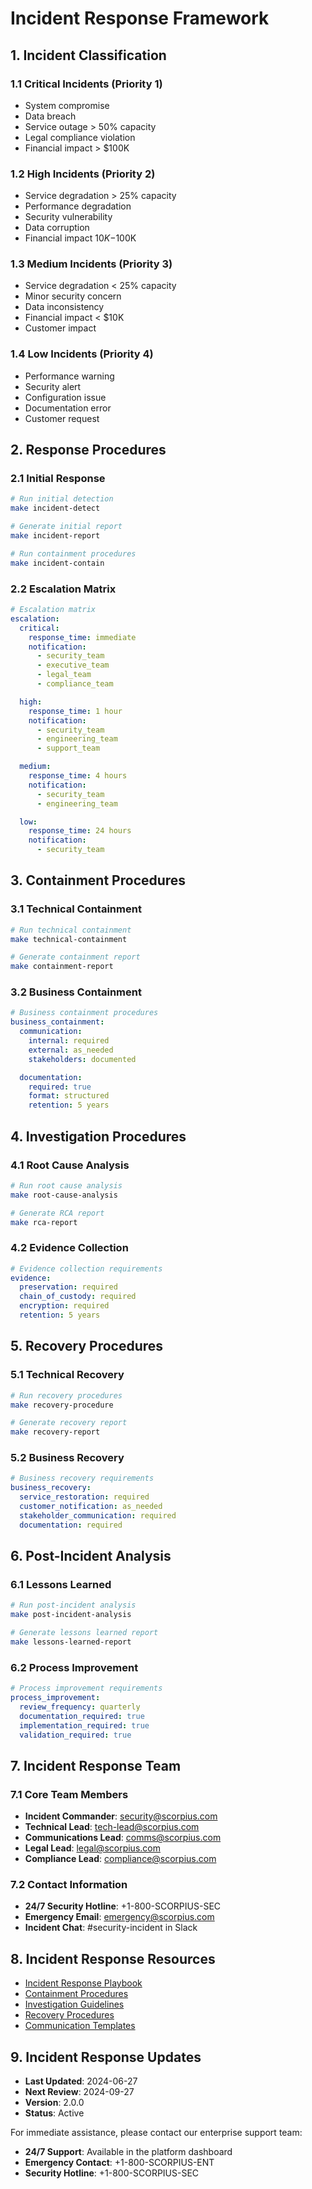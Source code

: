 # Incident Response Framework

## 1. Incident Classification

### 1.1 Critical Incidents (Priority 1)
- System compromise
- Data breach
- Service outage > 50% capacity
- Legal compliance violation
- Financial impact > $100K

### 1.2 High Incidents (Priority 2)
- Service degradation > 25% capacity
- Performance degradation
- Security vulnerability
- Data corruption
- Financial impact $10K-$100K

### 1.3 Medium Incidents (Priority 3)
- Service degradation < 25% capacity
- Minor security concern
- Data inconsistency
- Financial impact < $10K
- Customer impact

### 1.4 Low Incidents (Priority 4)
- Performance warning
- Security alert
- Configuration issue
- Documentation error
- Customer request

## 2. Response Procedures

### 2.1 Initial Response

```bash
# Run initial detection
make incident-detect

# Generate initial report
make incident-report

# Run containment procedures
make incident-contain
```

### 2.2 Escalation Matrix

```yaml
# Escalation matrix
escalation:
  critical:
    response_time: immediate
    notification:
      - security_team
      - executive_team
      - legal_team
      - compliance_team

  high:
    response_time: 1 hour
    notification:
      - security_team
      - engineering_team
      - support_team

  medium:
    response_time: 4 hours
    notification:
      - security_team
      - engineering_team

  low:
    response_time: 24 hours
    notification:
      - security_team
```

## 3. Containment Procedures

### 3.1 Technical Containment

```bash
# Run technical containment
make technical-containment

# Generate containment report
make containment-report
```

### 3.2 Business Containment

```yaml
# Business containment procedures
business_containment:
  communication:
    internal: required
    external: as_needed
    stakeholders: documented

  documentation:
    required: true
    format: structured
    retention: 5 years
```

## 4. Investigation Procedures

### 4.1 Root Cause Analysis

```bash
# Run root cause analysis
make root-cause-analysis

# Generate RCA report
make rca-report
```

### 4.2 Evidence Collection

```yaml
# Evidence collection requirements
evidence:
  preservation: required
  chain_of_custody: required
  encryption: required
  retention: 5 years
```

## 5. Recovery Procedures

### 5.1 Technical Recovery

```bash
# Run recovery procedures
make recovery-procedure

# Generate recovery report
make recovery-report
```

### 5.2 Business Recovery

```yaml
# Business recovery requirements
business_recovery:
  service_restoration: required
  customer_notification: as_needed
  stakeholder_communication: required
  documentation: required
```

## 6. Post-Incident Analysis

### 6.1 Lessons Learned

```bash
# Run post-incident analysis
make post-incident-analysis

# Generate lessons learned report
make lessons-learned-report
```

### 6.2 Process Improvement

```yaml
# Process improvement requirements
process_improvement:
  review_frequency: quarterly
  documentation_required: true
  implementation_required: true
  validation_required: true
```

## 7. Incident Response Team

### 7.1 Core Team Members

- **Incident Commander**: [security@scorpius.com](mailto:security@scorpius.com)
- **Technical Lead**: [tech-lead@scorpius.com](mailto:tech-lead@scorpius.com)
- **Communications Lead**: [comms@scorpius.com](mailto:comms@scorpius.com)
- **Legal Lead**: [legal@scorpius.com](mailto:legal@scorpius.com)
- **Compliance Lead**: [compliance@scorpius.com](mailto:compliance@scorpius.com)

### 7.2 Contact Information

- **24/7 Security Hotline**: +1-800-SCORPIUS-SEC
- **Emergency Email**: emergency@scorpius.com
- **Incident Chat**: #security-incident in Slack

## 8. Incident Response Resources

- [Incident Response Playbook](./incident-response/playbook)
- [Containment Procedures](./incident-response/containment)
- [Investigation Guidelines](./incident-response/investigation)
- [Recovery Procedures](./incident-response/recovery)
- [Communication Templates](./incident-response/templates)

## 9. Incident Response Updates

- **Last Updated**: 2024-06-27
- **Next Review**: 2024-09-27
- **Version**: 2.0.0
- **Status**: Active

For immediate assistance, please contact our enterprise support team:

- **24/7 Support**: Available in the platform dashboard
- **Emergency Contact**: +1-800-SCORPIUS-ENT
- **Security Hotline**: +1-800-SCORPIUS-SEC
